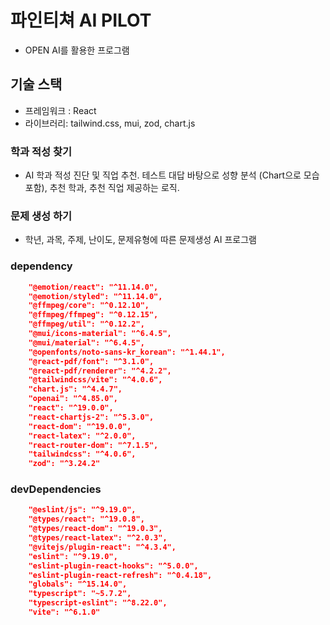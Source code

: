 # 파인티쳐 AI PILOT

- OPEN AI를 활용한 프로그램

## 기술 스택

- 프레임워크 : React
- 라이브러리: tailwind.css, mui, zod, chart.js

### 학과 적성 찾기

- AI 학과 적성 진단 및 직업 추천. 테스트 대답 바탕으로 성향 분석 (Chart으로 모습 포함), 추천 학과, 추천 직업 제공하는 로직.

### 문제 생성 하기

- 학년, 과목, 주제, 난이도, 문제유형에 따른 문제생성 AI 프로그램

### dependency

```json
    "@emotion/react": "^11.14.0",
    "@emotion/styled": "^11.14.0",
    "@ffmpeg/core": "^0.12.10",
    "@ffmpeg/ffmpeg": "^0.12.15",
    "@ffmpeg/util": "^0.12.2",
    "@mui/icons-material": "^6.4.5",
    "@mui/material": "^6.4.5",
    "@openfonts/noto-sans-kr_korean": "^1.44.1",
    "@react-pdf/font": "^3.1.0",
    "@react-pdf/renderer": "^4.2.2",
    "@tailwindcss/vite": "^4.0.6",
    "chart.js": "^4.4.7",
    "openai": "^4.85.0",
    "react": "^19.0.0",
    "react-chartjs-2": "^5.3.0",
    "react-dom": "^19.0.0",
    "react-latex": "^2.0.0",
    "react-router-dom": "^7.1.5",
    "tailwindcss": "^4.0.6",
    "zod": "^3.24.2"

```

### devDependencies

```json
    "@eslint/js": "^9.19.0",
    "@types/react": "^19.0.8",
    "@types/react-dom": "^19.0.3",
    "@types/react-latex": "^2.0.3",
    "@vitejs/plugin-react": "^4.3.4",
    "eslint": "^9.19.0",
    "eslint-plugin-react-hooks": "^5.0.0",
    "eslint-plugin-react-refresh": "^0.4.18",
    "globals": "^15.14.0",
    "typescript": "~5.7.2",
    "typescript-eslint": "^8.22.0",
    "vite": "^6.1.0"
```
